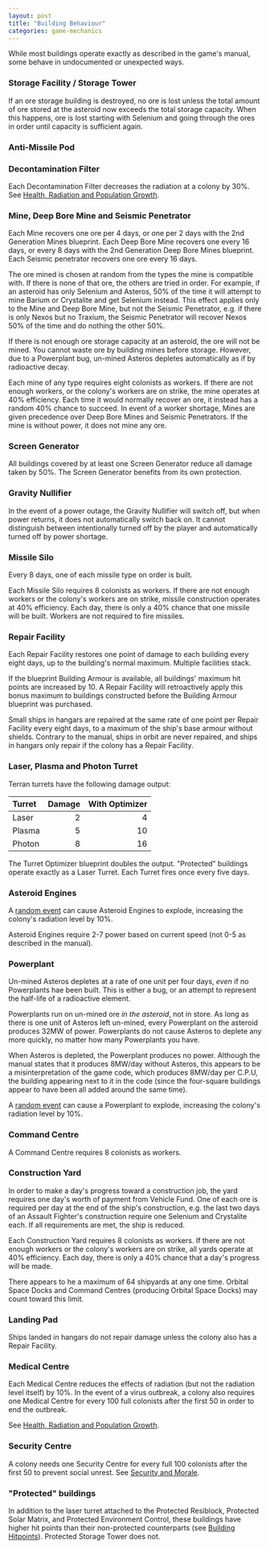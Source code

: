 ```yaml
---
layout: post
title: "Building Behaviour"
categories: game-mechanics
---
```


While most buildings operate exactly as described in the game's manual,
some behave in undocumented or unexpected ways.

### Storage Facility / Storage Tower
If an ore storage building is destroyed, no ore is lost unless the total
amount of ore stored at the asteroid now exceeds the total storage capacity.
When this happens, ore is lost starting with Selenium and going through the
ores in order until capacity is sufficient again.

### Anti-Missile Pod

### Decontamination Filter
Each Decontamination Filter decreases the radiation at a colony by 30%. See
[Health, Radiation and Population
Growth](health-radiation-and-population-growth.html).

### Mine, Deep Bore Mine and Seismic Penetrator
Each Mine recovers one ore per 4 days, or one per 2 days with the 2nd Generation
Mines blueprint. Each Deep Bore Mine recovers one every 16 days, or every 8
days with the 2nd Generation Deep Bore Mines blueprint.
Each Seismic penetrator recovers one ore every 16 days.

The ore mined is chosen at random from the types the mine is compatible with.
If there is none of that ore, the others are tried in order. For example, if
an asteroid has only Selenium and Asteros, 50% of the time it will attempt to
mine Barium or Crystalite and get Selenium instead. This effect applies only
to the Mine and Deep Bore Mine, but not the Seismic Penetrator, e.g. if there
is only Nexos but no Traxium, the Seismic Penetrator will recover Nexos 50%
of the time and do nothing the other 50%.

If there is not enough ore storage capacity at an asteroid, the ore will
not be mined. You cannot waste ore by building mines before storage. However,
due to a Powerplant bug, un-mined Asteros depletes automatically as if by
radioactive decay.

Each mine of any type requires eight colonists as workers. If there are
not enough workers, or the colony's workers are on strike, the mine operates
at 40% efficiency. Each time it would normally
recover an ore, it instead has a random 40% chance to succeed.
In event of a worker shortage, Mines are given precedence over Deep Bore Mines
and Seismic Penetrators.
If the mine is without power, it does not mine any ore.

### Screen Generator
All buildings covered by at least one Screen Generator reduce all damage taken
by 50%. The Screen Generator benefits from its own protection.

### Gravity Nullifier
In the event of a power outage, the Gravity Nullifier will switch off, but when
power returns, it does not automatically switch back on. It cannot distinguish
between intentionally turned off by the player and automatically turned off by
power shortage.

### Missile Silo
Every 8 days, one of each missile type on order is built.

Each Missile Silo requires 8 colonists as workers. If there are not
enough workers or the colony's workers are on strike, missile construction
operates at 40% efficiency. Each day, there is only a 40% chance that
one missile will be built. Workers are not required to fire missiles.

### Repair Facility
Each Repair Facility restores one point of damage to each building every eight
days, up to the building's normal maximum. Multiple facilities stack.

If the blueprint Building Armour is available, all buildings' maximum hit points
are increased by 10. A Repair Facility will retroactively apply this bonus maximum
to buildings constructed before the Building Armour blueprint was purchased.

Small ships in hangars are repaired at the same rate of one point per Repair Facility
every eight days, to a maximum of the ship's base armour without shields. Contrary
to the manual, ships in orbit are never repaired, and ships in hangars only repair if
the colony has a Repair Facility.

### Laser, Plasma and Photon Turret
Terran turrets have the following damage output:

| Turret | Damage | With Optimizer |
|:-------|-------:|---------------:|
| Laser  | 2      |  4             |
| Plasma | 5      | 10             |
| Photon | 8      | 16             |

The Turret Optimizer blueprint doubles the output. "Protected" buildings operate
exactly as a Laser Turret. Each Turret fires once every five days.

### Asteroid Engines

A [random event](random-events.html) can cause Asteroid Engines to explode,
increasing the colony's radiation level by 10%.

Asteroid Engines require 2-7 power based on current speed (not 0-5 as
described in the manual).

### Powerplant

Un-mined Asteros depletes at a rate of one unit per four days, _even_ if no
Powerplants hae been built. This is either a bug, or an attempt to represent the
half-life of a radioactive element.

Powerplants run on un-mined ore _in the asteroid_, not in store. As long as
there is one unit of Asteros left un-mined, every Powerplant on the asteroid
produces 32MW of power. Powerplants do not cause Asteros to deplete any more
quickly, no matter how many Powerplants you have.

When Asteros is depleted, the Powerplant produces no power. Although the
manual states that it produces 8MW/day without Asteros, this appears to
be a misinterpretation of the game code, which produces 8MW/day per
C.P.U, the building appearing next to it in the code (since the four-square
buildings appear to have been all added around the same time).

A [random event](random-events.html) can cause a Powerplant to explode,
increasing the colony's radiation level by 10%.

### Command Centre
A Command Centre requires 8 colonists as workers.

### Construction Yard
In order to make a day's progress toward a construction job, the yard requires
one day's worth of payment from Vehicle Fund. One of each ore is required per day
at the end of the ship's construction, e.g. the last two days of an Assault
Fighter's construction require one Selenium and Crystalite each. If all requirements
are met, the ship is reduced.

Each Construction Yard requires 8 colonists as workers. If there are not
enough workers or the colony's workers are on strike, all yards operate
at 40% efficiency. Each day, there is only a 40% chance that a day's
progress will be made.

There appears to he a maximum of 64 shipyards at any one time. Orbital Space
Docks and Command Centres (producing Orbital Space Docks) may count
toward this limit.

### Landing Pad
Ships landed in hangars do not repair damage unless the colony also has a
Repair Facility.

### Medical Centre
Each Medical Centre reduces the effects of radiation (but not the radiation
level itself) by 10%. In the event of a virus outbreak, a colony also
requires one Medical Centre for every 100 full colonists after the first 50
in order to end the outbreak.

See [Health, Radiation and Population Growth](health-radiation-and-population-growth.html).

### Security Centre
A colony needs one Security Centre for every full 100 colonists after the
first 50 to prevent social unrest.
See [Security and Morale](security-and-morale.html).

### "Protected" buildings
In addition to the laser turret attached to the
Protected Resiblock, Protected Solar Matrix, and Protected Environment Control,
these buildings have higher hit points than their non-protected counterparts
(see [Building Hitpoints](building-hitpoints.html)). Protected Storage Tower does not.
